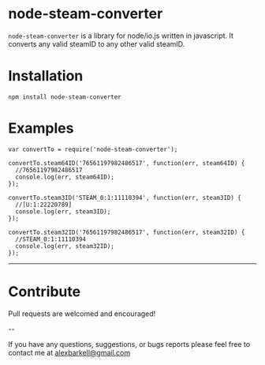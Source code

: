 # node-steam-converter

```node-steam-converter``` is a library for node/io.js written in javascript. It converts any valid steamID to any other valid steamID.

# Installation

```
npm install node-steam-converter
```

# Examples

```
var convertTo = require('node-steam-converter');

convertTo.steam64ID('76561197982486517', function(err, steam64ID) {
  //76561197982486517
  console.log(err, steam64ID);
});

convertTo.steam3ID('STEAM_0:1:11110394', function(err, steam3ID) {
  //[U:1:22220789]
  console.log(err, steam3ID);
});

convertTo.steam32ID('76561197982486517', function(err, steam32ID) {
  //STEAM_0:1:11110394
  console.log(err, steam32ID);
});

```



---

# Contribute

Pull requests are welcomed and encouraged!

--

If you have any questions, suggestions, or bugs reports please feel free to contact me at alexbarkell@gmail.com

